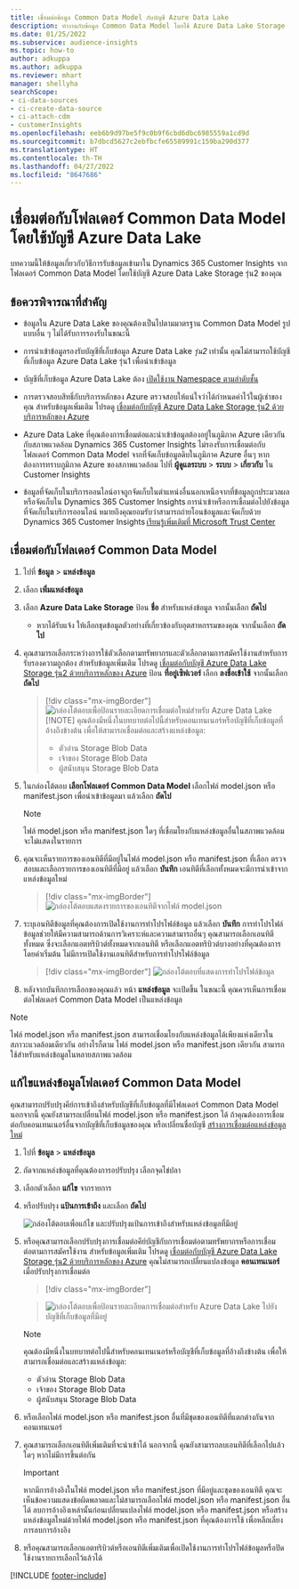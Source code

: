 ```yaml
---
title: เชื่อมต่อข้อมูล Common Data Model กับบัญชี Azure Data Lake
description: ทำงานกับข้อมูล Common Data Model โดยใช้ Azure Data Lake Storage
ms.date: 01/25/2022
ms.subservice: audience-insights
ms.topic: how-to
author: adkuppa
ms.author: adkuppa
ms.reviewer: mhart
manager: shellyha
searchScope:
- ci-data-sources
- ci-create-data-source
- ci-attach-cdm
- customerInsights
ms.openlocfilehash: eeb6b9d97be5f9c0b9f6cbd6dbc6985559a1cd9d
ms.sourcegitcommit: b7dbcd5627c2ebfbcfe65589991c159ba290d377
ms.translationtype: HT
ms.contentlocale: th-TH
ms.lasthandoff: 04/27/2022
ms.locfileid: "8647686"
---
```

# <a name="connect-to-a-common-data-model-folder-using-an-azure-data-lake-account"></a>เชื่อมต่อกับโฟลเดอร์ Common Data Model โดยใช้บัญชี Azure Data Lake

บทความนี้ให้ข้อมูลเกี่ยวกับวิธีการรับข้อมูลเข้ามาใน Dynamics 365 Customer Insights จากโฟลเดอร์ Common Data Model โดยใช้บัญชี Azure Data Lake Storage รุ่น2 ของคุณ

## <a name="important-considerations"></a>ข้อควรพิจารณาที่สำคัญ

- ข้อมูลใน Azure Data Lake ของคุณต้องเป็นไปตามมาตรฐาน Common Data Model รูปแบบอื่น ๆ ไม่ได้รับการรองรับในขณะนี้

- การนำเข้าข้อมูลรองรับบัญชีที่เก็บข้อมูล Azure Data Lake *รุ่น2* เท่านั้น คุณไม่สามารถใช้บัญชีที่เก็บข้อมูล Azure Data Lake รุ่น1 เพื่อนำเข้าข้อมูล

- บัญชีที่เก็บข้อมูล Azure Data Lake ต้อง [เปิดใช้งาน Namespace ตามลำดับชั้น](/azure/storage/blobs/data-lake-storage-namespace)

- การตรวจสอบสิทธิ์กับบริการหลักของ Azure ตรวจสอบให้แน่ใจว่าได้กำหนดค่าไว้ในผู้เช่าของคุณ สำหรับข้อมูลเพิ่มเติม โปรดดู [เชื่อมต่อกับบัญชี Azure Data Lake Storage รุ่น2 ด้วยบริการหลักของ Azure](connect-service-principal.md)

- Azure Data Lake ที่คุณต้องการเชื่อมต่อและนำเข้าข้อมูลต้องอยู่ในภูมิภาค Azure เดียวกันกับสภาพแวดล้อม Dynamics 365 Customer Insights ไม่รองรับการเชื่อมต่อกับโฟลเดอร์ Common Data Model จากที่จัดเก็บข้อมูลดิบในภูมิภาค Azure อื่นๆ หากต้องการทราบภูมิภาค Azure ของสภาพแวดล้อม ไปที่ **ผู้ดูแลระบบ** > **ระบบ** > **เกี่ยวกับ** ใน Customer Insights

- ข้อมูลที่จัดเก็บในบริการออนไลน์อาจถูกจัดเก็บในตำแหน่งอื่นนอกเหนือจากที่ข้อมูลถูกประมวลผลหรือจัดเก็บใน Dynamics 365 Customer Insights การนำเข้าหรือการเชื่อมต่อไปยังข้อมูลที่จัดเก็บในบริการออนไลน์ หมายถึงคุณยอมรับว่าสามารถถ่ายโอนข้อมูลและจัดเก็บด้วย Dynamics 365 Customer Insights [เรียนรู้เพิ่มเติมที่ Microsoft Trust Center](https://www.microsoft.com/trust-center)

## <a name="connect-to-a-common-data-model-folder"></a>เชื่อมต่อกับโฟลเดอร์ Common Data Model

1. ไปที่ **ข้อมูล** > **แหล่งข้อมูล**

1. เลือก **เพิ่มแหล่งข้อมูล**

1. เลือก **Azure Data Lake Storage** ป้อน **ชื่อ** สำหรับแหล่งข้อมูล จากนั้นเลือก **ถัดไป**

   - หากได้รับแจ้ง ให้เลือกชุดข้อมูลตัวอย่างที่เกี่ยวข้องกับอุตสาหกรรมของคุณ จากนั้นเลือก **ถัดไป** 

1. คุณสามารถเลือกระหว่างการใช้ตัวเลือกตามทรัพยากรและตัวเลือกตามการสมัครใช้งานสำหรับการรับรองความถูกต้อง สำหรับข้อมูลเพิ่มเติม โปรดดู [เชื่อมต่อกับบัญชี Azure Data Lake Storage รุ่น2 ด้วยบริการหลักของ Azure](connect-service-principal.md) ป้อน **ที่อยู่เซิฟเวอร์** เลือก **ลงชื่อเข้าใช้** จากนั้นเลือก **ถัดไป**
   > [!div class="mx-imgBorder"]
   > ![กล่องโต้ตอบเพื่อป้อนรายละเอียดการเชื่อมต่อใหม่สำหรับ Azure Data Lake](media/enter-new-storage-details.png)
   > [!NOTE]
   > คุณต้องมีหนึ่งในบทบาทต่อไปนี้สำหรับคอนเทนเนอร์หรือบัญชีที่เก็บข้อมูลที่อ้างถึงข้างต้น เพื่อให้สามารถเชื่อมต่อและสร้างแหล่งข้อมูล:
   >  - ตัวอ่าน Storage Blob Data
   >  - เจ้าของ Storage Blob Data
   >  - ผู้สนับสนุน Storage Blob Data

1. ในกล่องโต้ตอบ **เลือกโฟลเดอร์ Common Data Model** เลือกไฟล์ model.json หรือ manifest.json เพื่อนำเข้าข้อมูลมา แล้วเลือก **ถัดไป**
   > [!NOTE]
   > ไฟล์ model.json หรือ manifest.json ใดๆ ที่เชื่อมโยงกับแหล่งข้อมูลอื่นในสภาพแวดล้อม จะไม่แสดงในรายการ

1. คุณจะเห็นรายการของเอนทิตีที่มีอยู่ในไฟล์ model.json หรือ manifest.json ที่เลือก ตรวจสอบและเลือกรายการของเอนทิตีที่มีอยู่ แล้วเลือก **บันทึก** เอนทิตีที่เลือกทั้งหมดจะมีการนำเข้าจากแหล่งข้อมูลใหม่
   > [!div class="mx-imgBorder"]
   > ![กล่องโต้ตอบแสดงรายการของเอนทิตีจากไฟล์ model.json](media/review-entities.png)

8. ระบุเอนทิตีข้อมูลที่คุณต้องการเปิดใช้งานการทำโปรไฟล์ข้อมูล แล้วเลือก **บันทึก** การทําโปรไฟล์ข้อมูลช่วยให้มีความสามารถด้านการวิเคราะห์และความสามารถอื่นๆ คุณสามารถเลือกเอนทิตีทั้งหมด ซึ่งจะเลือกแอตทริบิวต์ทั้งหมดจากเอนทิตี หรือเลือกแอตทริบิวต์บางอย่างที่คุณต้องการ โดยค่าเริ่มต้น ไม่มีการเปิดใช้งานเอนทิตีสำหรับการทำโปรไฟล์ข้อมูล
   > [!div class="mx-imgBorder"]
   > ![กล่องโต้ตอบที่แสดงการทำโปรไฟล์ข้อมูล](media/dataprofiling-entities.png)

9. หลังจากบันทึกการเลือกของคุณแล้ว หน้า **แหล่งข้อมูล** จะเปิดขึ้น ในขณะนี้ คุณควรเห็นการเชื่อมต่อโฟลเดอร์ Common Data Model เป็นแหล่งข้อมูล

> [!NOTE]
> ไฟล์ model.json หรือ manifest.json สามารถเชื่อมโยงกับแหล่งข้อมูลได้เพียงแห่งเดียวในสภาวะแวดล้อมเดียวกัน อย่างไรก็ตาม ไฟล์ model.json หรือ manifest.json เดียวกัน สามารถใช้สำหรับแหล่งข้อมูลในหลายสภาพแวดล้อม

## <a name="edit-a-common-data-model-folder-data-source"></a>แก้ไขแหล่งข้อมูลโฟลเดอร์ Common Data Model

คุณสามารถปรับปรุงคีย์การเข้าถึงสำหรับบัญชีที่เก็บข้อมูลที่มีโฟลเดอร์ Common Data Model นอกจากนี้ คุณยังสามารถเปลี่ยนไฟล์ model.json หรือ manifest.json ได้ ถ้าคุณต้องการเชื่อมต่อกับคอนเทนเนอร์อื่นจากบัญชีที่เก็บข้อมูลของคุณ หรือเปลี่ยนชื่อบัญชี [สร้างการเชื่อมต่อแหล่งข้อมูลใหม่](#connect-to-a-common-data-model-folder)

1. ไปที่ **ข้อมูล** > **แหล่งข้อมูล**

2. ถัดจากแหล่งข้อมูลที่คุณต้องการอปรับปรุง เลือกจุดไข่ปลา

3. เลือกตัวเลือก **แก้ไข** จากรายการ

4. หรือปรับปรุง **แป้นการเข้าถึง** และเลือก **ถัดไป**

   ![กล่องโต้ตอบเพื่อแก้ไข และปรับปรุงแป้นการเข้าถึงสำหรับแหล่งข้อมูลที่มีอยู่](media/edit-access-key.png)

5. หรือคุณสามารถเลือกปรับปรุงการเชื่อมต่อคีย์บัญชีกับการเชื่อมต่อตามทรัพยากรหรือการเชื่อมต่อตามการสมัครใช้งาน สำหรับข้อมูลเพิ่มเติม โปรดดู [เชื่อมต่อกับบัญชี Azure Data Lake Storage รุ่น2 ด้วยบริการหลักของ Azure](connect-service-principal.md) คุณไม่สามารถเปลี่ยนแปลงข้อมูล **คอนเทนเนอร์** เมื่อปรับปรุงการเชื่อมต่อ
   > [!div class="mx-imgBorder"]

   > ![กล่องโต้ตอบเพื่อป้อนรายละเอียดการเชื่อมต่อสำหรับ Azure Data Lake ไปยังบัญชีที่เก็บข้อมูลที่มีอยู่](media/enter-existing-storage-details.png)

   > [!NOTE]
   > คุณต้องมีหนึ่งในบทบาทต่อไปนี้สำหรับคอนเทนเนอร์หรือบัญชีที่เก็บข้อมูลที่อ้างถึงข้างต้น เพื่อให้สามารถเชื่อมต่อและสร้างแหล่งข้อมูล:
   >  - ตัวอ่าน Storage Blob Data
   >  - เจ้าของ Storage Blob Data
   >  - ผู้สนับสนุน Storage Blob Data


6. หรือเลือกไฟล์ model.json หรือ manifest.json อื่นที่มีชุดของเอนทิตีที่แตกต่างกันจากคอนเทนเนอร์

7. คุณสามารถเลือกเอนทิตีเพิ่มเติมที่จะนำเข้าได้ นอกจากนี้ คุณยังสามารถลบเอนทิตีที่เลือกไปแล้วใดๆ หากไม่มีการขึ้นต่อกัน

   > [!IMPORTANT]
   > หากมีการอ้างอิงในไฟล์ model.json หรือ manifest.json ที่มีอยู่และชุดของเอนทิตี คุณจะเห็นข้อความแสดงข้อผิดพลาดและไม่สามารถเลือกไฟล์ model.json หรือ manifest.json อื่นได้ ลบการอ้างอิงเหล่านั้นก่อนเปลี่ยนแปลงไฟล์ model.json หรือ manifest.json หรือสร้างแหล่งข้อมูลใหม่ด้วยไฟล์ model.json หรือ manifest.json ที่คุณต้องการใช้ เพื่อหลีกเลี่ยงการลบการอ้างอิง

8. หรือคุณสามารถเลือกแอตทริบิวต์หรือเอนทิตีเพิ่มเติมเพื่อเปิดใช้งานการทำโปรไฟล์ข้อมูลหรือปิดใช้งานรายการเลือกไว้แล้วได้   


[!INCLUDE [footer-include](includes/footer-banner.md)]
